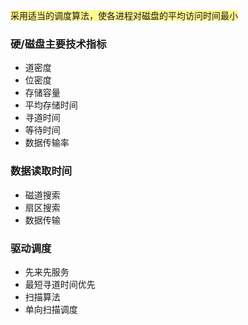 <span style="background:#fff88f">采用适当的调度算法，使各进程对磁盘的平均访问时间最小</span>
### 硬/磁盘主要技术指标
- 道密度
- 位密度
- 存储容量
- 平均存储时间
- 寻道时间
- 等待时间
- 数据传输率

### 数据读取时间
- 磁道搜索
- 扇区搜索
- 数据传输

### 驱动调度
- 先来先服务
- 最短寻道时间优先
- 扫描算法
- 单向扫描调度